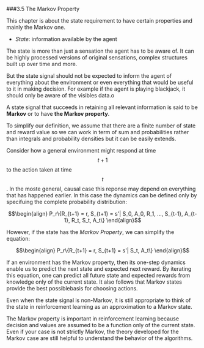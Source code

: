 ###3.5 The Markov Property

This chapter is about the state requirement to have certain properties and mainly the Markov one.
- *State*: information available by the agent

The state is more than just a sensation the agent has to be aware of.
It can be highly processed versions of original sensations, complex structures built up over time and more.

But the state signal should not be expected to inform the agent of everything about the environment or even everything that would be useful to it in making decision.
For example if the agent is playing blackjack, it should only be aware of the visibles data.o

A state signal that succeeds in retaining all relevant information is said to be **Markov**
or to have **the Markov property**.

To simplify our definition, we assume that there are a finite 
number of state and reward value so we can work in term of sum and probabilities rather
than integrals and probability densities but it can be easily extends.

Consider how a general environment might respond at time $$t+1$$ to the action taken at time $$t$$.
In the moste general, causal case this reponse may depend on everything that has happened earlier.
In this case the dynamics can be defined only by specifuing the complete probability distribution:

$$\begin{align}
P_r\{R_{t+1} = r, S_{t+1} = s'| S_0, A_0, R_1, ..., S_{t-1}, A_{t-1}, R_t, S_t, A_t\}
\end{align}$$

However, if the state has the *Markov Property*, we can simplify the equation:

$$\begin{align}
P_r\{R_{t+1} = r, S_{t+1} = s'| S_t, A_t\}
\end{align}$$

If an environment has the Markov property,
then its one-step dynamics enable us to predict the next state and expected next reward.
By iterating this equation, one can predict all future state and expected rewards from knowledge only of the current state.
It also follows that Markov states provide the best possiblebasis for choosing actions.

Even when the state signal is non-Markov, it is still appropriate
to think of the state in reinforcement learning as an approximation to a Markov state.

The Markov property is important in reinforcement learning because
decision and values are assumed to be a function only of the current state.
Even if your case is not strictly Markov, the theory developed for 
the Markov case are still helpful to understand the behavior of the algorithms.


